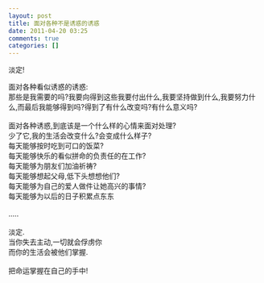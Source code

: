 ```yaml
---
layout: post
title: 面对各种不是诱惑的诱惑
date: 2011-04-20 03:25
comments: true
categories: []
---
```

淡定!
<div>面对各种看似诱惑的诱惑:</div>
<div>
那些是我需要的吗?我要向得到这些我要付出什么,我要坚持做到什么,我要努力什么,而最后我能够得到吗?得到了有什么改变吗?有什么意义吗?</div>
<div><br/></div>
<div>面对各种诱惑,到底该是一个什么样的心情来面对处理?</div>
<div>少了它,我的生活会改变什么?会变成什么样子?</div>
<div>每天能够按时吃到可口的饭菜?</div>
<div>每天能够快乐的看似拼命的负责任的在工作?</div>
<div>每天能够为朋友们加油祈祷?</div>
<div>每天能够想起父母,低下头想想他们?</div>
<div>每天能够为自己的爱人做件让她高兴的事情?</div>
<div>每天能够为以后的日子积累点东东</div>
<div><br/></div>
<div>.....</div>
<div><br/></div>
<div>淡定.</div>
<div>当你失去主动,一切就会俘虏你</div>
<div>而你的生活会被他们掌握.</div>
<div><br/></div>
<div>把命运掌握在自己的手中!</div>
<div><br/></div>
